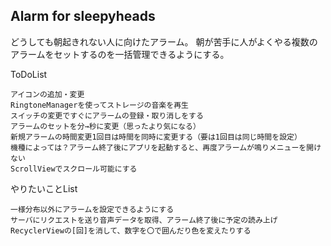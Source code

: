 ## Alarm for sleepyheads

どうしても朝起きれない人に向けたアラーム。
朝が苦手に人がよくやる複数のアラームをセットするのを一括管理できるようにする。

ToDoList
```
アイコンの追加・変更  
RingtoneManagerを使ってストレージの音楽を再生  
スイッチの変更ですぐにアラームの登録・取り消しをする  
アラームのセットを分→秒に変更（思ったより気になる）  
新規アラームの時間変更1回目は時間を同時に変更する（要は1回目は同じ時間を設定）  
機種によっては？アラーム終了後にアプリを起動すると、再度アラームが鳴りメニューを開けない  
ScrollViewでスクロール可能にする  
```
やりたいことList
```
一様分布以外にアラームを設定できるようにする  
サーバにリクエストを送り音声データを取得、アラーム終了後に予定の読み上げ  
RecyclerViewの[回]を消して、数字を〇で囲んだり色を変えたりする  
```
